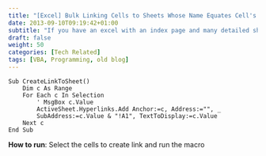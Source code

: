 ```yaml
---
title: "[Excel] Bulk Linking Cells to Sheets Whose Name Equates Cell's value"
date: 2013-09-10T09:19:42+01:00
subtitle: "If you have an excel with an index page and many detailed sheets, you may find the below macro useful. The only requirement is to name your sheet with value of your cell/link in the index page"
draft: false
weight: 50
categories: [Tech Related]
tags: [VBA, Programming, old blog]
---
```



```
Sub CreateLinkToSheet()
    Dim c As Range
    For Each c In Selection
        ' MsgBox c.Value
        ActiveSheet.Hyperlinks.Add Anchor:=c, Address:="", _
        SubAddress:=c.Value & "!A1", TextToDisplay:=c.Value
    Next c
End Sub
```

**How to run**: Select the cells to create link and run the macro

